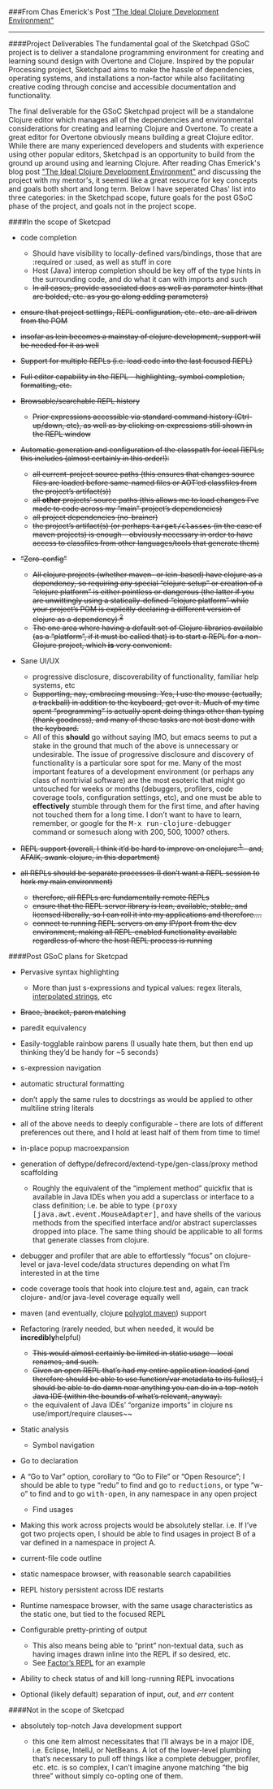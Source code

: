 ###From Chas Emerick's Post ["The Ideal Clojure Development Environment"](http://cemerick.com/ideal-clojure-development-environment/)
- - - -

####Project Deliverables
The fundamental goal of the Sketchpad GSoC project is to deliver a standalone programming environment for creating and learning sound design with Overtone and Clojure. Inspired by the popular Processing project, Sketchpad aims to make the hassle of dependencies, operating systems, and installations a non-factor while also facilitating creative coding through concise and accessible documentation and functionality. 

The final deliverable for the GSoC Sketchpad project will be a standalone Clojure editor which manages all of the dependencies and environmental considerations for creating and learning Clojure and Overtone. To create a great editor for Overtone obviously means building a great Clojure editor. While there are many experienced developers and students with experience using other popular editors, Sketchpad is an opportunity to build from the ground up around using and learning Clojure. After reading Chas Emerick's blog post ["The Ideal Clojure Development Environment"](http://cemerick.com/ideal-clojure-development-environment/) and discussing the project with my mentor's, it seemed like a great resource for key concepts and goals both short and long term. Below I have seperated Chas' list into three categories: in the Sketchpad scope, future goals for the post GSoC phase of the project, and goals not in the project scope. 

####In the scope of Sketcpad

- code completion
	+ Should have visibility to locally-defined vars/bindings, those that are :required or :used, as well as stuff in core
	+ Host (Java) interop completion should be key off of the type hints in the surrounding code, and do what it can with imports and such
	+ ~~In all cases, provide associated docs as well as parameter hints (that are bolded, etc. as you go along adding parameters)~~	

- ~~ensure that project settings, REPL configuration, etc. etc. are all driven from the POM~~

- ~~insofar as lein becomes a mainstay of clojure development, support will be needed for it as well~~

- ~~Support for multiple REPLs (i.e. load code into the last focused REPL)~~

- ~~Full editor capability in the REPL – highlighting, symbol completion, formatting, etc.~~

- ~~Browsable/searchable REPL history~~

	+ ~~Prior expressions accessible via standard command history (Ctrl-up/down, etc), as well as by clicking on expressions still shown in the REPL window~~

- ~~Automatic generation and configuration of the classpath for local REPLs; this includes (almost certainly in this order!):~~

	+ ~~all current-project source paths (this ensures that changes source files are loaded before same-named files or AOT&#8217;ed classfiles from the project&#8217;s artifact(s))~~
	+ ~~all <strong>other</strong> projects&#8217; source paths (this allows me to load changes I&#8217;ve made to code across my &#8220;main&#8221; project&#8217;s dependencies)~~
	+ ~~all project dependencies (no-brainer)~~
	+ ~~the project&#8217;s artifact(s) (or perhaps <tt>target/classes</tt> (in the case of maven projects) is enough – obviously necessary in order to have access to classfiles from other languages/tools that generate them)~~

- ~~&#8220;Zero-config&#8221;~~

	+ ~~All clojure projects (whether maven- or lein-based) have clojure as a dependency, so requiring any special &#8220;clojure setup&#8221; or creation of a &#8220;clojure platform&#8221; is either pointless or dangerous (the latter if you are unwittingly using a statically-defined &#8220;clojure platform&#8221; while your project&#8217;s POM is explicitly declaring a different version of clojure as a dependency) <sup> <a href="#fn2"> 2 </a> </sup>~~
	+ ~~The one area where having a default set of Clojure libraries available (as a &#8220;platform&#8221;, if it must be called that) is to start a REPL for a non-Clojure project, which <strong>is</strong> very convenient.~~

- Sane UI/UX

	+ progressive disclosure, discoverability of functionality, familiar help systems, etc
	+ ~~Supporting, nay, embracing mousing. Yes, I use the mouse (actually, a trackball) in addition to the keyboard, get over it. Much of my time spent &#8220;programming&#8221; is actually spent doing things other than typing (thank goodness), and many of these tasks are not best done with the keyboard.~~
	+ All of this <strong>should</strong> go without saying IMO, but emacs seems to put a stake in the ground that much of the above is unnecessary or undesirable. The issue of progressive disclosure and discovery of functionality is a particular sore spot for me. Many of the most important features of a development environment (or perhaps any class of nontrivial software) are the most esoteric that might go untouched for weeks or months (debuggers, profilers, code coverage tools, configuration settings, etc), and one must be able to <strong>effectively</strong> stumble through them for the first time, and after having not touched them for a long time. I don&#8217;t want to have to learn, remember, or google for the <tt>M-x run-clojure-debugger</tt> command or somesuch along with 200, 500, 1000? others.

- ~~REPL support (overall, I think it&#8217;d be hard to improve on enclojure<sup><a href="#fn1"> 1 </a> </sup> – and, AFAIK, swank-clojure, in this department)~~

- ~~all REPLs should be separate processes (I don&#8217;t want a REPL session to hork my main environment)~~

	+ ~~therefore, all REPLs are fundamentally remote REPLs~~
	+ ~~ensure that the REPL server library is lean, available, stable, and licensed liberally, so I can roll it into my applications and therefore&#8230;.~~
	+ ~~connect to running REPL servers on any IP/port from the dev environment, making all REPL-enabled functionality available regardless of where the host REPL process is running~~

####Post GSoC plans for Sketcpad
- Pervasive syntax highlighting

	+ More than just s-expressions and typical values: regex literals, <a href="http://cemerick.com/2009/12/04/string-interpolation-in-clojure/">interpolated strings</a>, etc

- ~~Brace, bracket, paren matching~~

- paredit equivalency

- Easily-togglable rainbow parens (I usually hate them, but then end up thinking they&#8217;d be handy for ~5 seconds)

- s-expression navigation

- automatic structural formatting

- don&#8217;t apply the same rules to docstrings as would be applied to other multiline string literals

- all of the above needs to deeply configurable – there are lots of different preferences out there, and I hold at least half of them from time to time!

- in-place popup macroexpansion
- generation of deftype/defrecord/extend-type/gen-class/proxy method scaffolding

	+ Roughly the equivalent of the &#8220;implement method&#8221; quickfix that is available in Java IDEs when you add a superclass or interface to a class definition; i.e. be able to type <tt>(proxy [java.awt.event.MouseAdapter]</tt>, and have shells of the various methods from the specified interface and/or abstract superclasses dropped into place. The same thing should be applicable to all forms that generate classes from clojure.

- debugger and profiler that are able to effortlessly &#8220;focus&#8221; on clojure-level or java-level code/data structures depending on what I&#8217;m interested in at the time
- code coverage tools that hook into clojure.test and, again, can track clojure- and/or java-level coverage equally well

- maven (and eventually, clojure <a href="http://polyglot.sonatype.org/">polyglot maven</a>) support

- Refactoring (rarely needed, but when needed, it would be <strong>incredibly</strong>helpful)

	+ ~~This would almost certainly be limited in static usage – local renames, and such.~~
	+ ~~Given an open REPL that&#8217;s had my entire application loaded (and therefore should be able to use function/var metadata to its fullest), I should be able to do damn near anything you can do in a top-notch Java IDE (within the bounds of what&#8217;s relevant, anyway).~~
	+ the equivalent of Java IDEs&#8217; &#8220;organize imports&#8221; in clojure ns use/import/require clauses~~

- Static analysis

	+ Symbol navigation

- Go to declaration
- A &#8220;Go to Var&#8221; option, corollary to &#8220;Go to File&#8221; or &#8220;Open Resource&#8221;; I should be able to type &#8220;redu&#8221; to find and go to <tt>reductions</tt>, or type &#8220;w-o&#8221; to find and to go <tt>with-open</tt>, in any namespace in any open project

	+ Find usages

- Making this work across projects would be absolutely stellar.  i.e. If I&#8217;ve got two projects open, I should be able to find usages in project B of a var defined in a namespace in project A.

- current-file code outline

- static namespace browser, with reasonable search capabilities

- REPL history persistent across IDE restarts

- Runtime namespace browser, with the same usage characteristics as the static one, but tied to the focused REPL

- Configurable pretty-printing of output

	+ This also means being able to &#8220;print&#8221; non-textual data, such as having images drawn inline into the REPL if so desired, etc.
	+ See <a href="http://re-factor.blogspot.com/2010/09/visual-repl.html">Factor&#8217;s REPL</a> for an example

- Ability to check status of and kill long-running REPL invocations

- Optional (likely default) separation of input, *out*, and *err* content

####Not in the scope of Sketcpad

- absolutely top-notch Java development support

	+ this one item almost necessitates that I&#8217;ll always be in a major IDE, i.e. Eclipse, IntellJ, or NetBeans. A lot of the lower-level plumbing that&#8217;s necessary to pull off things like a complete debugger, profiler, etc. etc. is so complex, I can&#8217;t imagine anyone matching &#8220;the big three&#8221; without simply co-opting one of them.

